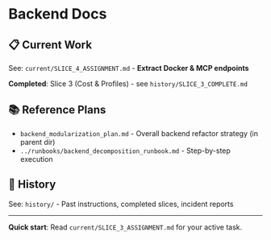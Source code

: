 # Backend Docs

## 📋 Current Work
See: `current/SLICE_4_ASSIGNMENT.md` - **Extract Docker & MCP endpoints**

**Completed**: Slice 3 (Cost & Profiles) - see `history/SLICE_3_COMPLETE.md`

## 📚 Reference Plans
- `backend_modularization_plan.md` - Overall backend refactor strategy (in parent dir)
- `../runbooks/backend_decomposition_runbook.md` - Step-by-step execution

## 📖 History
See: `history/` - Past instructions, completed slices, incident reports

---

**Quick start**: Read `current/SLICE_3_ASSIGNMENT.md` for your active task.
